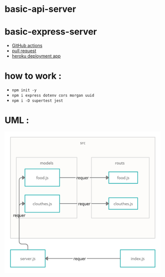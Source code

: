 # basic-api-server

# basic-express-server

* [GitHub actions](https://github.com/ahmadfrijat/basic-express-server/actions)
* [pull request](https://github.com/ahmadfrijat/basic-express-server/pull/1)
* [heroku deployment app](https://ahmad-basic-express-server.herokuapp.com/)


# how to work :

* ```npm init -y ```
* ```npm i express dotenv cors morgan uuid ```
* ```npm i -D supertest jest ```


# UML :
![url](assist/uml-diagrams.png)